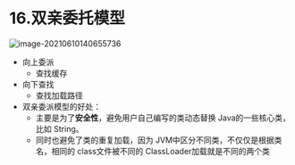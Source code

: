 # 16.双亲委托模型

![image-20210610140655736](https://raw.githubusercontent.com/TWDH/Leetcode-From-Zero/pictures/img/image-20210610140655736.png)

- 向上委派
  - 查找缓存
- 向下查找
  - 查找加载路径
- 双亲委派模型的好处：
  - 主要是为了**安全性**，避免用户自己编写的类动态替换 Java的一些核心类，比如 String。
  - 同时也避免了类的重复加载，因为 JVM中区分不同类，不仅仅是根据类名，相同的 class文件被不同的 ClassLoader加载就是不同的两个类